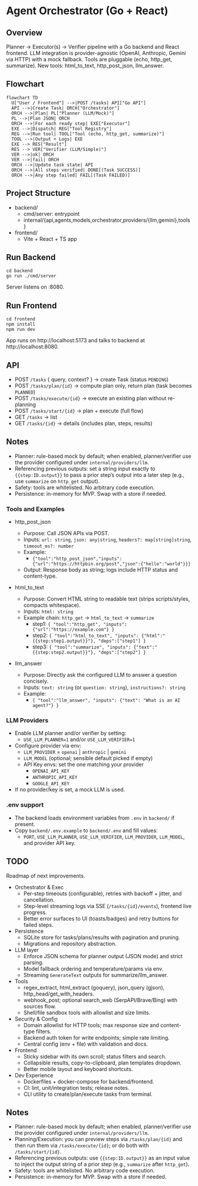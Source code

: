 # Agent Orchestrator (Go + React)

## Overview
Planner → Executor(s) → Verifier pipeline with a Go backend and React frontend. LLM integration is provider-agnostic (OpenAI, Anthropic, Gemini via HTTP) with a mock fallback. Tools are pluggable (echo, http_get, summarize).
New tools: html_to_text, http_post_json, llm_answer.

## Flowchart
```mermaid
flowchart TD
  U["User / Frontend"] -->|POST /tasks| API["Go API"]
  API -->|Create Task| ORCH["Orchestrator"]
  ORCH -->|Plan| PL["Planner (LLM/Mock)"]
  PL -->|Plan JSON| ORCH
  ORCH -->|For each ready step| EXE["Executor"]
  EXE -->|Dispatch| REG["Tool Registry"]
  REG -->|Run tool| TOOL["Tool (echo, http_get, summarize)"]
  TOOL -->|Output + Logs| EXE
  EXE --> RES["Result"]
  RES --> VER["Verifier (LLM/Simple)"]
  VER -->|ok| ORCH
  VER -->|fail| ORCH
  ORCH -->|Update task state| API
  ORCH -->|All steps verified| DONE[(Task SUCCESS)]
  ORCH -->|Any step failed| FAIL[(Task FAILED)]
```

## Project Structure
- backend/
  - cmd/server: entrypoint
  - internal/{api,agents,models,orchestrator,providers/{llm,gemini},tools}
- frontend/
  - Vite + React + TS app

## Run Backend
```
cd backend
go run ./cmd/server
```
Server listens on :8080.

## Run Frontend
```
cd frontend
npm install
npm run dev
```
App runs on http://localhost:5173 and talks to backend at http://localhost:8080.

## API
- POST `/tasks` { query, context? } → create Task (status `PENDING`)
- POST `/tasks/plan/{id}` → compute plan only, return plan (task becomes `PLANNED`)
- POST `/tasks/execute/{id}` → execute an existing plan without re-planning
- POST `/tasks/start/{id}` → plan + execute (full flow)
- GET `/tasks` → list
- GET `/tasks/{id}` → details (includes plan, steps, results)

## Notes
- Planner: rule-based mock by default; when enabled, planner/verifier use the provider configured under `internal/providers/llm`.
- Referencing previous outputs: set a string input exactly to `{{step:ID.output}}` to pass a prior step’s output into a later step (e.g., use `summarize` on `http_get` output).
- Safety: tools are whitelisted. No arbitrary code execution.
- Persistence: in-memory for MVP. Swap with a store if needed.


### Tools and Examples
- http_post_json
  - Purpose: Call JSON APIs via POST.
  - Inputs: `url: string`, `json: any|string`, `headers?: map[string]string`, `timeout_ms?: number`
  - Example:
    - `{"tool":"http_post_json","inputs":{"url":"https://httpbin.org/post","json":{"hello":"world"}}}`
  - Output: Response body as string; logs include HTTP status and content-type.

- html_to_text
  - Purpose: Convert HTML string to readable text (strips scripts/styles, compacts whitespace).
  - Inputs: `html: string`
  - Example chain: `http_get` → `html_to_text` → `summarize`
    - step1: `{ "tool":"http_get", "inputs": {"url":"https://example.com"} }`
    - step2: `{ "tool":"html_to_text", "inputs": {"html":"{{step:step1.output}}"}, "deps":["step1"] }`
    - step3: `{ "tool":"summarize", "inputs": {"text":"{{step:step2.output}}"}, "deps":["step2"] }`

- llm_answer
  - Purpose: Directly ask the configured LLM to answer a question concisely.
  - Inputs: `text: string` (or `question: string`), `instructions?: string`
  - Example:
    - `{ "tool":"llm_answer", "inputs": {"text": "What is an AI agent?"} }`

### LLM Providers
- Enable LLM planner and/or verifier by setting:
  - `USE_LLM_PLANNER=1` and/or `USE_LLM_VERIFIER=1`
- Configure provider via env:
  - `LLM_PROVIDER` = `openai` | `anthropic` | `gemini`
  - `LLM_MODEL` (optional; sensible default picked if empty)
  - API Key envs: set the one matching your provider
    - `OPENAI_API_KEY`
    - `ANTHROPIC_API_KEY`
    - `GOOGLE_API_KEY`
- If no provider/key is set, a mock LLM is used.

### .env support
- The backend loads environment variables from `.env` in `backend/` if present.
- Copy `backend/.env.example` to `backend/.env` and fill values:
  - `PORT`, `USE_LLM_PLANNER`, `USE_LLM_VERIFIER`, `LLM_PROVIDER`, `LLM_MODEL`, and provider API key.

## TODO
Roadmap of next improvements.

- Orchestrator & Exec
  - Per-step timeouts (configurable), retries with backoff + jitter, and cancellation.
  - Step-level streaming logs via SSE (`/tasks/{id}/events`), frontend live progress.
  - Better error surfaces to UI (toasts/badges) and retry buttons for failed steps.
- Persistence
  - SQLite store for tasks/plans/results with pagination and pruning.
  - Migrations and repository abstraction.
- LLM layer
  - Enforce JSON schema for planner output (JSON mode) and strict parsing.
  - Model fallback ordering and temperature/params via env.
  - Streaming `GenerateText` outputs for summarize/llm_answer.
- Tools
  - regex_extract, html_extract (goquery), json_query (gjson), http_head/get_with_headers.
  - webhook_post; optional search_web (SerpAPI/Brave/Bing) with sources flow.
  - Shell/file sandbox tools with allowlist and size limits.
- Security & Config
  - Domain allowlist for HTTP tools; max response size and content-type filters.
  - Backend auth token for write endpoints; simple rate limiting.
  - Central config (env + file) with validation and docs.
- Frontend
  - Sticky sidebar with its own scroll; status filters and search.
  - Collapsible results, copy-to-clipboard, plan templates dropdown.
  - Better mobile layout and keyboard shortcuts.
- Dev Experience
  - Dockerfiles + docker-compose for backend/frontend.
  - CI: lint, unit/integration tests; release notes.
  - CLI utility to create/plan/execute tasks from terminal.

## Notes
- Planner: rule-based mock by default; when enabled, planner/verifier use the provider configured under `internal/providers/llm`.
- Planning/Execution: you can preview steps via `/tasks/plan/{id}` and then run them via `/tasks/execute/{id}`; or do both with `/tasks/start/{id}`.
- Referencing previous outputs: use `{{step:ID.output}}` as an input value to inject the output string of a prior step (e.g., `summarize` after `http_get`).
- Safety: tools are whitelisted. No arbitrary code execution.
- Persistence: in-memory for MVP. Swap with a store if needed.

 
